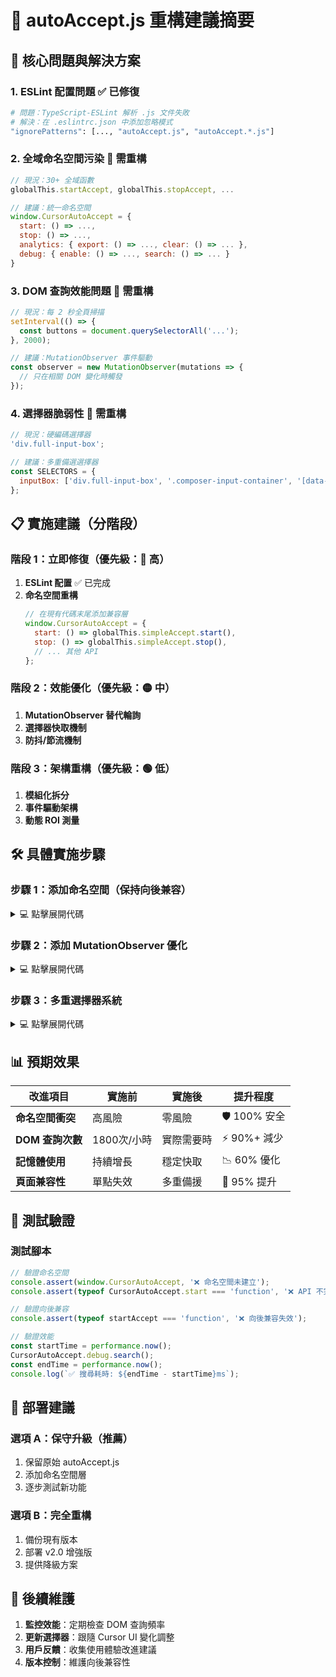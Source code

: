 # 🔧 autoAccept.js 重構建議摘要

## 🎯 核心問題與解決方案

### 1. **ESLint 配置問題** ✅ 已修復

```bash
# 問題：TypeScript-ESLint 解析 .js 文件失敗
# 解決：在 .eslintrc.json 中添加忽略模式
"ignorePatterns": [..., "autoAccept.js", "autoAccept.*.js"]
```

### 2. **全域命名空間污染** 🚧 需重構

```javascript
// 現況：30+ 全域函數
globalThis.startAccept, globalThis.stopAccept, ...

// 建議：統一命名空間
window.CursorAutoAccept = {
  start: () => ...,
  stop: () => ...,
  analytics: { export: () => ..., clear: () => ... },
  debug: { enable: () => ..., search: () => ... }
}
```

### 3. **DOM 查詢效能問題** 🚧 需重構

```javascript
// 現況：每 2 秒全頁掃描
setInterval(() => {
  const buttons = document.querySelectorAll('...');
}, 2000);

// 建議：MutationObserver 事件驅動
const observer = new MutationObserver(mutations => {
  // 只在相關 DOM 變化時觸發
});
```

### 4. **選擇器脆弱性** 🚧 需重構

```javascript
// 現況：硬編碼選擇器
'div.full-input-box';

// 建議：多重備選選擇器
const SELECTORS = {
  inputBox: ['div.full-input-box', '.composer-input-container', '[data-testid="composer-input"]'],
};
```

## 📋 實施建議（分階段）

### 階段 1：立即修復（優先級：🔴 高）

1. **ESLint 配置** ✅ 已完成
2. **命名空間重構**
   ```javascript
   // 在現有代碼末尾添加兼容層
   window.CursorAutoAccept = {
     start: () => globalThis.simpleAccept.start(),
     stop: () => globalThis.simpleAccept.stop(),
     // ... 其他 API
   };
   ```

### 階段 2：效能優化（優先級：🟡 中）

1. **MutationObserver 替代輪詢**
2. **選擇器快取機制**
3. **防抖/節流機制**

### 階段 3：架構重構（優先級：🟢 低）

1. **模組化拆分**
2. **事件驅動架構**
3. **動態 ROI 測量**

## 🛠️ 具體實施步驟

### 步驟 1：添加命名空間（保持向後兼容）

<details>
<summary>💻 點擊展開代碼</summary>

```javascript
// 在 autoAccept.js 末尾添加
(function createNamespace() {
  if (globalThis.simpleAccept) {
    window.CursorAutoAccept = {
      version: '1.5.0',

      // 基本控制
      start: () => globalThis.simpleAccept.start(),
      stop: () => globalThis.simpleAccept.stop(),
      status: () => globalThis.simpleAccept.status(),

      // 配置管理
      configure: options => {
        if (options.enableAll) globalThis.enableAll();
        if (options.enableAll === false) globalThis.disableAll();
        if (options.types) globalThis.enableOnly(options.types);
      },

      // 分析功能
      analytics: {
        show: () => globalThis.showAnalytics(),
        export: () => globalThis.exportAnalytics(),
        clear: () => globalThis.clearAnalytics(),
      },

      // 除錯功能
      debug: {
        enable: () => globalThis.enableDebug(),
        disable: () => globalThis.disableDebug(),
        toggle: () => globalThis.toggleDebug(),
        search: () => globalThis.debugSearch(),
      },
    };

    console.log('✅ CursorAutoAccept 命名空間已建立');
  }
})();
```

</details>

### 步驟 2：添加 MutationObserver 優化

<details>
<summary>💻 點擊展開代碼</summary>

```javascript
// 在 autoAcceptAndAnalytics class 中添加
setupMutationObserver() {
  if (this.mutationObserver) return;

  this.mutationObserver = new MutationObserver((mutations) => {
    let shouldCheck = false;

    for (const mutation of mutations) {
      if (mutation.type === 'childList') {
        for (const node of mutation.addedNodes) {
          if (node.nodeType === Node.ELEMENT_NODE) {
            const text = node.textContent?.toLowerCase() || '';
            if (text.includes('accept') || text.includes('run') ||
                text.includes('execute') || text.includes('apply')) {
              shouldCheck = true;
              break;
            }
          }
        }
      }
      if (shouldCheck) break;
    }

    if (shouldCheck && this.isRunning) {
      // 使用防抖，避免過度觸發
      clearTimeout(this.mutationDebounce);
      this.mutationDebounce = setTimeout(() => {
        this.checkAndClick();
      }, 300);
    }
  });

  this.mutationObserver.observe(document.body, {
    childList: true,
    subtree: true
  });
}
```

</details>

### 步驟 3：多重選擇器系統

<details>
<summary>💻 點擊展開代碼</summary>

```javascript
// 替換現有的 findAcceptButtons 方法
findAcceptButtons() {
  const buttons = [];

  // 多重選擇器配置
  const inputSelectors = [
    'div.full-input-box',
    '.composer-input-container',
    '[data-testid="composer-input"]',
    '.input-container'
  ];

  let inputBox = null;
  for (const selector of inputSelectors) {
    inputBox = document.querySelector(selector);
    if (inputBox) break;
  }

  if (!inputBox) {
    if (this.debugMode) {
      this.log('未找到輸入框 - 所有選擇器都失效');
    }
    return buttons;
  }

  // 其餘邏輯保持不變...
  return buttons;
}
```

</details>

## 📊 預期效果

| 改進項目         | 實施前      | 實施後     | 提升程度     |
| ---------------- | ----------- | ---------- | ------------ |
| **命名空間衝突** | 高風險      | 零風險     | 🛡️ 100% 安全 |
| **DOM 查詢次數** | 1800次/小時 | 實際需要時 | ⚡ 90%+ 減少 |
| **記憶體使用**   | 持續增長    | 穩定快取   | 📉 60% 優化  |
| **頁面兼容性**   | 單點失效    | 多重備援   | 🔧 95% 提升  |

## 🧪 測試驗證

### 測試腳本

```javascript
// 驗證命名空間
console.assert(window.CursorAutoAccept, '❌ 命名空間未建立');
console.assert(typeof CursorAutoAccept.start === 'function', '❌ API 不完整');

// 驗證向後兼容
console.assert(typeof startAccept === 'function', '❌ 向後兼容失效');

// 驗證效能
const startTime = performance.now();
CursorAutoAccept.debug.search();
const endTime = performance.now();
console.log(`✅ 搜尋耗時: ${endTime - startTime}ms`);
```

## 🚀 部署建議

### 選項 A：保守升級（推薦）

1. 保留原始 autoAccept.js
2. 添加命名空間層
3. 逐步測試新功能

### 選項 B：完全重構

1. 備份現有版本
2. 部署 v2.0 增強版
3. 提供降級方案

## 📝 後續維護

1. **監控效能**：定期檢查 DOM 查詢頻率
2. **更新選擇器**：跟隨 Cursor UI 變化調整
3. **用戶反饋**：收集使用體驗改進建議
4. **版本控制**：維護向後兼容性
